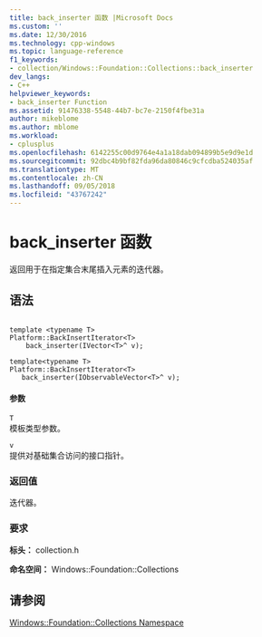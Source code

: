 ```yaml
---
title: back_inserter 函数 |Microsoft Docs
ms.custom: ''
ms.date: 12/30/2016
ms.technology: cpp-windows
ms.topic: language-reference
f1_keywords:
- collection/Windows::Foundation::Collections::back_inserter
dev_langs:
- C++
helpviewer_keywords:
- back_inserter Function
ms.assetid: 91476338-5548-44b7-bc7e-2150f4fbe31a
author: mikeblome
ms.author: mblome
ms.workload:
- cplusplus
ms.openlocfilehash: 6142255c00d9764e4a1a18dab094899b5e9d9e1d
ms.sourcegitcommit: 92dbc4b9bf82fda96da80846c9cfcdba524035af
ms.translationtype: MT
ms.contentlocale: zh-CN
ms.lasthandoff: 09/05/2018
ms.locfileid: "43767242"
---
```

# <a name="backinserter-function"></a>back_inserter 函数
返回用于在指定集合末尾插入元素的迭代器。  
  
## <a name="syntax"></a>语法  
  
```  
  
template <typename T>
Platform::BackInsertIterator<T>   
    back_inserter(IVector<T>^ v);  
  
template<typename T>  
Platform::BackInsertIterator<T>   
   back_inserter(IObservableVector<T>^ v);  
```  
  
#### <a name="parameters"></a>参数  
 `T`  
 模板类型参数。  
  
 `v`  
 提供对基础集合访问的接口指针。  
  
### <a name="return-value"></a>返回值  
 迭代器。  
  
### <a name="requirements"></a>要求  
 **标头：** collection.h  
  
 **命名空间：** Windows::Foundation::Collections  
  
## <a name="see-also"></a>请参阅  
 [Windows::Foundation::Collections Namespace](../cppcx/windows-foundation-collections-namespace-c-cx.md)